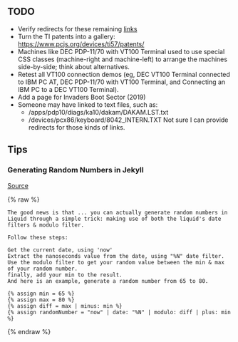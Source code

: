 ## TODO

  - Verify redirects for these remaining [links](/assets/tests/links/)
  - Turn the TI patents into a gallery: https://www.pcjs.org/devices/ti57/patents/
  - Machines like DEC PDP-11/70 with VT100 Terminal used to use special CSS classes (machine-right and machine-left) to arrange the machines side-by-side; think about alternatives.
  - Retest all VT100 connection demos (eg, DEC VT100 Terminal connected to IBM PC AT, DEC PDP-11/70 with VT100 Terminal, and Connecting an IBM PC to a DEC VT100 Terminal).
  - Add a page for Invaders Boot Sector (2019)
  - Someone may have linked to text files, such as:
      - /apps/pdp10/diags/ka10/dakam/DAKAM.LST.txt
      - /devices/pcx86/keyboard/8042_INTERN.TXT
    Not sure I can provide redirects for those kinds of links.
    
## Tips

### Generating Random Numbers in Jekyll

[Source](https://www.131-studio.com/blogs/shopify-conversion/generate-random-numbers-using-liquid-shopify)

{% raw %}

    The good news is that ... you can actually generate random numbers in Liquid through a simple trick: making use of both the liquid's date filters & modulo filter.
    
    Follow these steps:

    Get the current date, using 'now'
    Extract the nanoseconds value from the date, using "%N" date filter.
    Use the modulo filter to get your random value between the min & max of your random number.
    finally, add your min to the result.
    And here is an example, generate a random number from 65 to 80.

    {% assign min = 65 %}
    {% assign max = 80 %}
    {% assign diff = max | minus: min %}
    {% assign randomNumber = "now" | date: "%N" | modulo: diff | plus: min %}

{% endraw %}
